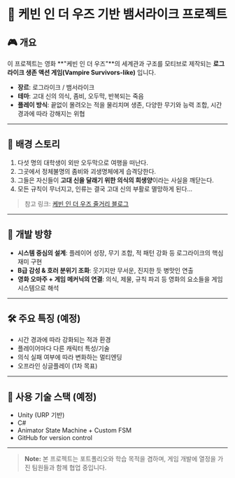 # 🧟 케빈 인 더 우즈 기반 뱀서라이크 프로젝트

## 🎮 개요

이 프로젝트는 영화 **"케빈 인 더 우즈"**의 세계관과 구조를 모티브로 제작되는 **로그라이크 생존 액션 게임(Vampire Survivors-like)** 입니다.

- **장르**: 로그라이크 / 뱀서라이크
- **테마**: 고대 신의 의식, 좀비, 오두막, 반복되는 죽음
- **플레이 방식**: 끝없이 몰려오는 적을 물리치며 생존, 다양한 무기와 능력 조합, 시간 경과에 따라 강해지는 위협

---

## 📖 배경 스토리

1. 다섯 명의 대학생이 외딴 오두막으로 여행을 떠난다.
2. 그곳에서 정체불명의 좀비와 괴생명체에게 습격당한다.
3. 그들은 자신들이 **고대 신을 달래기 위한 의식의 희생양**이라는 사실을 깨닫는다.
4. 모든 규칙이 무너지고, 인류는 결국 고대 신의 부활로 멸망하게 된다…

> 참고 링크: [케빈 인 더 우즈 줄거리 블로그](https://m.blog.naver.com/bluetrain_couplegolf/222501400984)

---

## 🧩 개발 방향

- **시스템 중심의 설계**: 플레이어 성장, 무기 조합, 적 패턴 강화 등 로그라이크의 핵심 재미 구현
- **B급 감성 & 호러 분위기 조화**: 웃기지만 무서운, 진지한 듯 병맛인 연출
- **영화 오마주 + 게임 메커닉의 연결**: 의식, 제물, 규칙 파괴 등 영화의 요소들을 게임 시스템으로 해석

---

## 🛠️ 주요 특징 (예정)

- 시간 경과에 따라 강화되는 적과 환경
- 플레이어마다 다른 캐릭터 특성/기술
- 의식 실패 여부에 따라 변화하는 멀티엔딩
- 오프라인 싱글플레이 (1차 목표)

---

## 🧪 사용 기술 스택 (예정)

- Unity (URP 기반)
- C#
- Animator State Machine + Custom FSM
- GitHub for version control

---

> **Note:** 본 프로젝트는 포트폴리오와 학습 목적을 겸하며, 게임 개발에 열정을 가진 팀원들과 함께 협업 중입니다.
